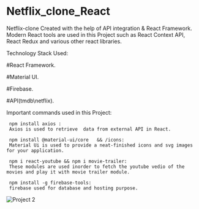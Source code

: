 # Netflix_clone_React
  Netflix-clone Created with the help of API integration & React Framework. Modern React tools are used in this Project such as React Context API, React Redux and various other  react libraries.
  
  Technology Stack Used:
  
  
   #React Framework. 
  
   #Material UI. 
  
   #Firebase.
  
   #API(tmdb\netflix).
  
  
  
  Important commands used in this Project:
  
  
     npm install axios :
     Axios is used to retrieve  data from external API in React.
     
     npm install @material-ui/core   && /icons:
     Material Ui is used to provide a neat-finished icons and svg images for your application. 
     
     npm i react-youtube && npm i movie-trailer:
     These modules are used inorder to fetch the youtube vedio of the movies and play it with movie trailer module. 
     
     npm install -g firebase-tools:
     firebase used for database and hosting purpose.
     
   ![Project 2](https://user-images.githubusercontent.com/60956438/147216443-f32ecdb7-42b8-46ee-abaa-9d1ef5336cb9.png)

     
